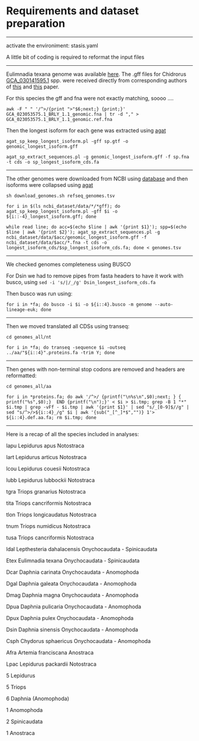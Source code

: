 # Requirements and dataset preparation

---

activate the environiment: stasis.yaml

A little bit of coding is required to reformat the input files

---

Eulimnadia texana genome was available [here](https://wfitch.bio.uci.edu/~tdlong/PapersRawData/BaldwinShrimpAssembly.tar.gz).
The .gff files for Chidrorus [GCA_030141595.1](https://ftp.ncbi.nlm.nih.gov/genomes/all/GCA/030/141/595/GCA_030141595.1_ASM3014159v1/GCA_030141595.1_ASM3014159v1_genomic.fna.gz) 
spp. were received directly from corresponding authors of [this]() and [this]() paper. 

For this species the gff and fna were not exactly matching, soooo ....

`awk -F " " '/^>/{print ">"$6;next;} {print;}' GCA_023053575.1_BRLY_1.1_genomic.fna | tr -d "," > GCA_023053575.1_BRLY_1.1_genomic.ref.fna`

Then the longest isoform for each gene was extracted using [agat]()

`agat_sp_keep_longest_isoform.pl -gff sp.gtf -o genomic_longest_isoform.gff`

`agat_sp_extract_sequences.pl -g genomic_longest_isoform.gff -f sp.fna -t cds -o sp_longest_isoform_cds.fa`

---

The other genomes were downloaded from NCBI using [database]() and then isoforms were collapsed using [agat]()

`sh download_genomes.sh refseq_genomes.tsv`

`for i in $(ls ncbi_dataset/data/*/*gff); do agat_sp_keep_longest_isoform.pl -gff $i -o ${i::-4}_longest_isoform.gff; done`

`while read line; do acc=$(echo $line | awk '{print $1}'); spp=$(echo $line | awk '{print $2}'); agat_sp_extract_sequences.pl -g ncbi_dataset/data/$acc/genomic_longest_isoform.gff -f ncbi_dataset/data/$acc/*.fna -t cds -o longest_isoform_cds/$sp_longest_isoform_cds.fa; done < genomes.tsv`

--- 

We checked genomes completeness using BUSCO

For Dsin we had to remove pipes from fasta headers to have it work with busco, using `sed -i 's/|/_/g' Dsin_longest_isoform_cds.fa`

Then busco was run using:

`for i in *fa; do busco -i $i -o ${i::4}.busco -m genome --auto-lineage-euk; done`

---

Then we moved translated all CDSs using transeq:

`cd genomes_all/nt`

`for i in *fa; do transeq -sequence $i -outseq ../aa/"${i::4}".proteins.fa -trim Y; done`

---

Then genes with non-terminal stop codons are removed and headers are reformatted:

`cd genomes_all/aa`

`for i in *proteins.fa; do awk '/^>/ {printf("\n%s\n",$0);next; } { printf("%s",$0);}  END {printf("\n");}' < $i > $i.tmp; grep -B 1 "*" $i.tmp | grep -vFf - $i.tmp | awk '{print $1}' | sed "s/_[0-9]$//g" | sed "s/^>/>${i::4}_/g" $i | awk '{sub("_[^_]*$","")} 1'> ${i::4}.def.aa.fa; rm $i.tmp; done`


---


Here is a recap of all the species included in analyses:


lapu	Lepidurus apus			Notostraca

lart	Lepidurus articus		Notostraca

lcou	Lepidurus couesii		Notostraca

lubb	Lepidurus lubbockii		Notostraca

tgra	Triops granarius		Notostraca

tita	Triops cancriformis		Notostraca

tlon	Triops longicaudatus		Notostraca

tnum	Triops numidicus		Notostraca

tusa	Triops cancriformis		Notostraca

ldal	Lepthesteria dahalacensis	Onychocaudata - Spinicaudata

Etex	Eulimnadia texana		Onychocaudata - Spinicaudata

Dcar	Daphnia carinata		Onychocaudata - Anomophoda

Dgal	Daphnia galeata			Onychocaudata - Anomophoda

Dmag	Daphnia magna			Onychocaudata - Anomophoda

Dpua	Daphnia pulicaria		Onychocaudata - Anomophoda

Dpux	Daphnia pulex			Onychocaudata - Anomophoda

Dsin	Daphnia sinensis		Onychocaudata - Anomophoda

Csph	Chydorus sphaericus		Onychocaudata - Anomophoda

Afra	Artemia franciscana		Anostraca

Lpac	Lepidurus packardii		Notostraca

5 Lepidurus 

5 Triops 

6 Daphnia (Anomophoda)

1 Anomophoda

2 Spinicaudata

1 Anostraca
